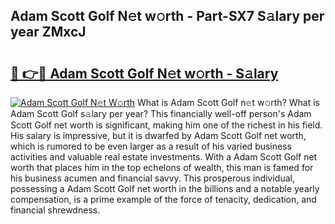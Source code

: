 ## Adam Scott Golf N𝚎t w𝚘rth - Part-SX7 S𝚊lary per year ZMxcJ

# <h2><a href="http://gc2pg0.nevu.top/?p=Adam+Scott+Golf">🔗 👉🔴 Adam Scott Golf N𝚎t w𝚘rth - S𝚊lary</a></h2>

[![Adam Scott Golf N𝚎t W𝚘rth](https://i.imgur.com/Oavwk0R.jpeg)](http://gc2pg0.nevu.top/?p=Adam+Scott+Golf)
What is Adam Scott Golf n𝚎t w𝚘rth? What is Adam Scott Golf s𝚊lary per year?
This financially well-off person's Adam Scott Golf net worth is significant, making him one of the richest in his field. His salary is impressive, but it is dwarfed by Adam Scott Golf net worth, which is rumored to be even larger as a result of his varied business activities and valuable real estate investments. With a Adam Scott Golf net worth that places him in the top echelons of wealth, this man is famed for his business acumen and financial savvy. This prosperous individual, possessing a Adam Scott Golf net worth in the billions and a notable yearly compensation, is a prime example of the force of tenacity, dedication, and financial shrewdness.
